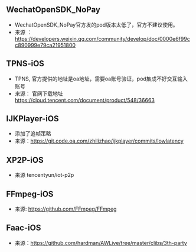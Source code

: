 
## WechatOpenSDK_NoPay

* WechatOpenSDK_NoPay官方发的pod版本太低了，官方不建议使用。
* 来源 ：https://developers.weixin.qq.com/community/develop/doc/0000e6f99cc890999e79ca21951800


## TPNS-iOS

* TPNS, 官方提供的地址是oa地址，需要oa账号验证，pod集成不好交互输入账号
* 来源： 官网下载地址 https://cloud.tencent.com/document/product/548/36663


## IJKPlayer-iOS

* 添加了追帧策略
* 来源：https://git.code.oa.com/zhilizhao/ijkplayer/commits/lowlatency


## XP2P-iOS

* 来源 tencentyun/iot-p2p


## FFmpeg-iOS

* 来源: https://github.com/FFmpeg/FFmpeg


## Faac-iOS

* 来源：https://github.com/hardman/AWLive/tree/master/clibs/3th-party
